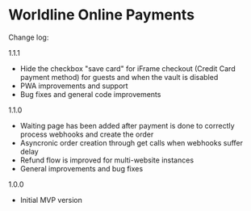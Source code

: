# Worldline Online Payments

Change log:

1.1.1
- Hide the checkbox "save card" for iFrame checkout (Credit Card payment method) for guests and when the vault is disabled
- PWA improvements and support
- Bug fixes and general code improvements

1.1.0
- Waiting page has been added after payment is done to correctly process webhooks and create the order
- Asyncronic order creation through get calls when webhooks suffer delay
- Refund flow is improved for multi-website instances
- General improvements and bug fixes

1.0.0
- Initial MVP version 
